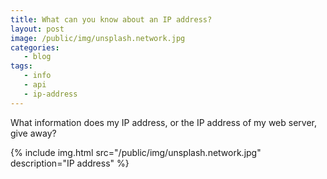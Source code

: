 ```yaml
---
title: What can you know about an IP address?
layout: post
image: /public/img/unsplash.network.jpg
categories:
   - blog
tags:
   - info
   - api
   - ip-address
---
```

What information does my IP address, or the IP address of my web server, give away?

{%
include img.html
src="/public/img/unsplash.network.jpg"
description="IP address"
%}


